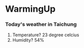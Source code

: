 # WarmingUp

### Today's weather in Taichung

1. Temperature? 23 degree celcius 
2. Humidity? 54%
   

